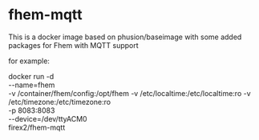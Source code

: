 # fhem-mqtt
This is a docker image based on phusion/baseimage with some added packages for Fhem with MQTT support

for example:

docker run -d \
	--name=fhem \
	-v /container/fhem/config:/opt/fhem -v /etc/localtime:/etc/localtime:ro -v /etc/timezone:/etc/timezone:ro \
	-p 8083:8083 \
	--device=/dev/ttyACM0 \
	firex2/fhem-mqtt